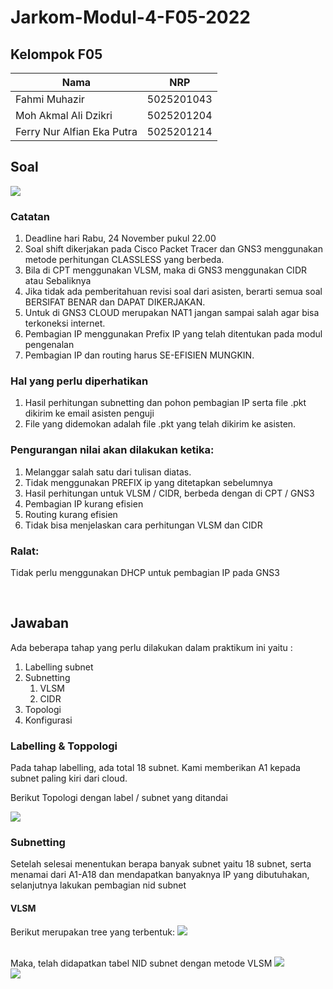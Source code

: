 # Jarkom-Modul-4-F05-2022

## Kelompok F05

| Nama                       | NRP        |
| -------------------------- | ---------- |
| Fahmi Muhazir              | 5025201043 |
| Moh Akmal Ali Dzikri       | 5025201204 |
| Ferry Nur Alfian Eka Putra | 5025201214 |

## Soal

<img src="images/soal_cpt.png">
<br>

### Catatan

1. Deadline hari Rabu, 24 November pukul 22.00
2. Soal shift dikerjakan pada Cisco Packet Tracer dan GNS3 menggunakan metode perhitungan CLASSLESS yang berbeda.
3. Bila di CPT menggunakan VLSM, maka di GNS3 menggunakan CIDR atau Sebaliknya
4. Jika tidak ada pemberitahuan revisi soal dari asisten, berarti semua soal BERSIFAT BENAR dan DAPAT DIKERJAKAN.
5. Untuk di GNS3 CLOUD merupakan NAT1 jangan sampai salah agar bisa terkoneksi internet.
6. Pembagian IP menggunakan Prefix IP yang telah ditentukan pada modul pengenalan
7. Pembagian IP dan routing harus SE-EFISIEN MUNGKIN.

### Hal yang perlu diperhatikan

1. Hasil perhitungan subnetting dan pohon pembagian IP serta file .pkt dikirim ke email asisten penguji
2. File yang didemokan adalah file .pkt yang telah dikirim ke asisten.

### Pengurangan nilai akan dilakukan ketika:

1. Melanggar salah satu dari tulisan diatas.
2. Tidak menggunakan PREFIX ip yang ditetapkan sebelumnya
3. Hasil perhitungan untuk VLSM / CIDR, berbeda dengan di CPT / GNS3
4. Pembagian IP kurang efisien
5. Routing kurang efisien
6. Tidak bisa menjelaskan cara perhitungan VLSM dan CIDR

### Ralat:

Tidak perlu menggunakan DHCP untuk pembagian IP pada GNS3

<br>

## Jawaban

Ada beberapa tahap yang perlu dilakukan dalam praktikum ini yaitu :

1. Labelling subnet
2. Subnetting
   1. VLSM
   2. CIDR
3. Topologi
4. Konfigurasi

### Labelling & Toppologi

Pada tahap labelling, ada total 18 subnet. Kami memberikan A1 kepada subnet paling kiri dari cloud.

Berikut Topologi dengan label / subnet yang ditandai

<img src="images/topo_labelled.png">
<br>

### Subnetting

Setelah selesai menentukan berapa banyak subnet yaitu 18 subnet, serta menamai dari A1-A18 dan mendapatkan banyaknya IP yang dibutuhakan, selanjutnya lakukan pembagian nid subnet

#### VLSM

Berikut merupakan tree yang terbentuk:
<img src="images/C08Tree.drawio.png">

<br>
Maka, telah didapatkan tabel NID subnet dengan metode VLSM

<img src="images/nid.png">
<br>
<img src="images/vlsm.jpg">
<br>
